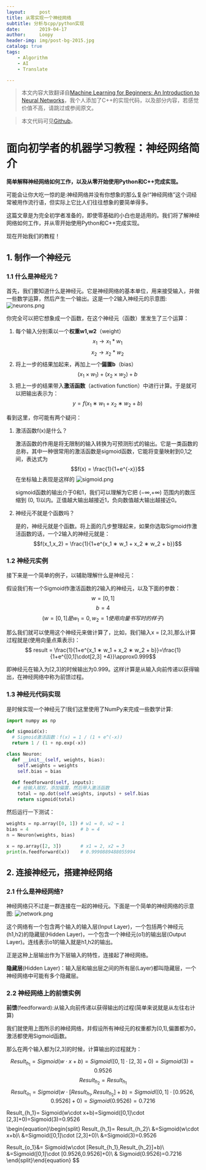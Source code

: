 ```yaml
---
layout:     post
title: 从零实现一个神经网络
subtitle: 分析与cpp/python实现
date:       2019-04-17
author:     Loopy
header-img: img/post-bg-2015.jpg
catalog: true
tags:
    - Algorithm
    - AI
    - Translate

---
```

<script type="text/javascript" async src="//cdn.mathjax.org/mathjax/latest/MathJax.js?config=TeX-MML-AM_CHTML">
</script>

> 本文内容大致翻译自[Machine Learning for Beginners: An Introduction to Neural Networks](https://victorzhou.com/blog/intro-to-neural-networks/)，我个人添加了C++的实现代码，以及部分内容，若感觉价值不高，请跳过或参阅原文。

> 本文代码可见[Github](TODO)。

# 面向初学者的机器学习教程：神经网络简介
**简单解释神经网络如何工作，以及从零开始使用Python和C++完成实现。**

可能会让你大吃一惊的是:神经网络并没有你想象的那么复杂!“神经网络”这个词经常被用作流行语，但实际上它比人们往往想象的要简单得多。

这篇文章是为完全初学者准备的，即使零基础的小白也是适用的。我们将了解神经网络如何工作，并从零开始使用Python和C++完成实现。

现在开始我们的教程！

## 1. 制作一个神经元

### 1.1 什么是神经元？
首先，我们要知道什么是神经元。它是神经网络的基本单位，用来接受输入，并做一些数学运算，然后产生一个输出。这是一个2输入神经元的示意图:
![neurons.png](./pic/2019-04-17/1.png)

你完全可以把它想象成一个函数，在这个神经元（函数）里发生了三个运算：
1. 每个输入分别乘以一个**权重w1,w2**（weight）
    $$x_1 → x_1 * w_1$$
    $$x_2 → x_2 * w_2$$
2. 将上一步的结果加起来，再加上一个**偏置b**（bias）
   $$(x_1 × w_1)+(x_2 × w_2)+ b$$
3. 把上一步的结果带入**激活函数**（activation function）中进行计算。于是就可以把输出表示为：
   $$y= f(x_1 ∗ w_1 + x_2 ∗ w_2 + b)$$

看到这里，你可能有两个疑问：
1. 激活函数f(x)是什么？
   
   激活函数的作用是将无限制的输入转换为可预测形式的输出。它是一类函数的总称，其中一种很常用的激活函数是sigmoid函数，它能将变量映射到0,1之间，表达式为
    $$f(x) = \frac{1}{1+e^{-x}}$$
    在坐标轴上表现是这样的 ![sigmoid.png](./pic/2019-04-17/2.png)

    sigmoid函数的输出介于0和1，我们可以理解为它把 (−∞,+∞) 范围内的数压缩到 (0, 1)以内。正值越大输出越接近1，负向数值越大输出越接近0。

2. 神经元不就是个函数吗？
   
   是的，神经元就是个函数。将上面的几步整理起来，如果你选取Sigmoid作激活函数的话，一个2输入的神经元就是：
   $$f(x_1,x_2) = \frac{1}{1+e^{x_1 ∗ w_1 + x_2 ∗ w_2 + b}}$$

### 1.2 神经元实例
接下来是一个简单的例子，以辅助理解什么是神经元：

假设我们有一个Sigmoid作激活函数的2输入的神经元，以及下面的参数：
$$ w=[0,1]$$ 
$$ b=4$$
$$(w=[0,1]是w_1=0,w_2=1使用向量书写时的样子)$$

那么我们就可以使用这个神经元来做计算了，比如，我们输入x = [2,3],那么计算过程就是(使用向量点乘表示)：
$$ result = \frac{1}{1+e^{x_1 ∗ w_1 + x_2 ∗ w_2 + b}}=\frac{1}{1+e^{[0,1]\cdot[2,3] +4}}\approx0.999$$

即神经元在输入为[2,3]的时候输出为0.999。这样计算是从输入向前传递以获得输出，在神经网络中称为前馈过程。

### 1.3 神经元代码实现
是时候实现一个神经元了!我们这里使用了NumPy来完成一些数学计算:
```python
import numpy as np

def sigmoid(x):
  # Sigmoid激活函数：f(x) = 1 / (1 + e^(-x))
  return 1 / (1 + np.exp(-x))

class Neuron:
  def __init__(self, weights, bias):
    self.weights = weights
    self.bias = bias

  def feedforward(self, inputs):
    # 给输入赋权，添加偏置，然后带入激活函数
    total = np.dot(self.weights, inputs) + self.bias
    return sigmoid(total)
```
然后运行一下测试：
```python
weights = np.array([0, 1]) # w1 = 0, w2 = 1
bias = 4                   # b = 4
n = Neuron(weights, bias)

x = np.array([2, 3])       # x1 = 2, x2 = 3
print(n.feedforward(x))    # 0.9990889488055994
```

## 2. 连接神经元，搭建神经网络

### 2.1 什么是神经网络?

神经网络只不过是一群连接在一起的神经元。下面是一个简单的神经网络的示意图:
![network.png](./pic/2019-04-17/3.png)

这个网络有一个包含两个输入的输入层(Input Layer)，一个包括两个神经元(h1,h2)的隐藏层(Hidden Layer)，一个包含一个神经元(o1)的输出层(Output Layer)。连线表示o1的输入就是h1,h2的输出。

正是这种上层输出作为下层输入的特性，连接起了神经网络。

**隐藏层**(Hidden Layer)：输入层和输出层之间的所有层(Layer)都叫隐藏层，一个神经网络中可能有多个隐藏层。

### 2.2 神经网络上的前馈实例
**前馈**(feedforward):从输入向前传递以获得输出的过程(简单来说就是从左往右计算)

我们就使用上图所示的神经网络，并假设所有神经元的权重都为[0,1],偏置都为0，激活都使用Sigmoid函数。

那么在两个输入都为[2,3]的时候，计算输出的过程就为：

$$Result_{h_1}= Sigmoid(w\cdot x+b)=Sigmoid([0,1]\cdot [2,3]+0)=Sigmoid(3)=0.9526$$
$$Result_{h_2}= Result_{h_1}$$
$$Result_{o_1}= Sigmoid(w\cdot [Result_{h_1},Result_{h_2}]+b)=Sigmoid([0,1]\cdot [0.9526,0.9526]+0)=Sigmoid(0.9526)=0.7216$$

$$
$$Result_{h_1}= Sigmoid(w\cdot x+b)=Sigmoid([0,1]\cdot [2,3]+0)=Sigmoid(3)=0.9526$$
$$
\begin{equation}\begin{split} 
Result_{h_1}= Result_{h_2}\\
&=Sigmoid(w\cdot x+b)\\
&=Sigmoid([0,1]\cdot [2,3]+0)\\
&=Sigmoid(3)=0.9526

Result_{o_1}&= Sigmoid(w\cdot [Result_{h_1},Result_{h_2}]+b)\\
&=Sigmoid([0,1]\cdot [0.9526,0.9526]+0)\\ 
& Sigmoid(0.9526)=0.7216 
\end{split}\end{equation}
$$